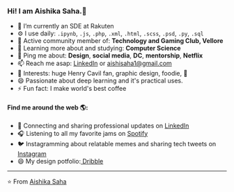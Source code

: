 ### Hi! I am Aishika Saha.👋
- 🌱 I’m currently an SDE at Rakuten
- ⚙️ I use daily: `.ipynb`, `.js`, `.php`, `.xml`, `.html`, `.scss`, `.psd`, `.py`, `.sql`
- 💅 Active community member of: **Technology and Gaming Club, Vellore**
- 🌱 Learning more about and studying: **Computer Science**
- 💬 Ping me about: **Design**, **social media**, **DC**, **mentorship**, **Netflix**
- 📫 Reach me asap: <a href="https://www.linkedin.com/in/aishika-saha-998829180/">LinkedIn</a> or aishisaha1@gmail.com
- 💜 Interests: huge Henry Cavil fan, graphic design, foodie, 🐶
- 😄 Passionate about deep learning and it's practical uses.
- ⚡ Fun fact: I make world's best coffee

#### Find me around the web 🌎:
- 💼 Connecting and sharing professional updates on <a href="https://www.linkedin.com/in/aishika-saha-998829180/">LinkedIn</a>
- 🎧 Listening to all my favorite jams on <a href="https://open.spotify.com">Spotify</a>
- 🐦 Instagramming about relatable memes and sharing tech tweets on <a href="https://www.instagram.com/_aishikasaha_/">Instagram</a>
- 😄 My design potfolio:<a href="https://dribbble.com/sahahaha33"> Dribble</a>

---

⭐️ From [Aishika Saha](https://github.com/aishikasaha)
<!--
**aishikasaha/aishikasaha** is a ✨ _special_ ✨ repository because its `README.md` (this file) appears on your GitHub profile.

Here are some ideas to get you started:

- 🔭 I’m currently working on ...
- </p>🌱 I’m currently learning Data Science </p>
- 👯 I’m looking to collaborate on ...
- 🤔 I’m looking for help with ...
- 💬 Ask me about ...
- 📫 How to reach me: ...
- 😄 Pronouns: ...
- ⚡ Fun fact: ...
-->
